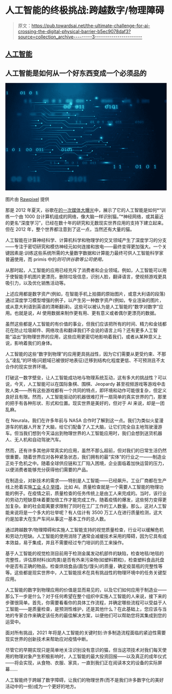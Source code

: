 # 人工智能的终极挑战:跨越数字/物理障碍

> 原文：<https://pub.towardsai.net/the-ultimate-challenge-for-ai-crossing-the-digital-physical-barrier-b5ec9078daf3?source=collection_archive---------3----------------------->

## [人工智能](https://towardsai.net/p/category/artificial-intelligence)

## 人工智能是如何从一个好东西变成一个必须品的

![](img/d0eb50e35a920a96a57d8f3ab379d611.png)

图片由 [Rawpixel](https://www.rawpixel.com/image/1055165/technology-background-illustration) 提供

那是 2012 年夏天，谷歌在[的一次媒体大曝光](https://www.bbc.com/news/technology-18595351)中，展示了它的人工智能是如何*“训练一个由 1000 台计算机组成的网络，像大脑一样识别猫。”*神经网络，或其最近的更名“深度学习”，已经在数十年的研究和无数现实世界应用的支持下建立起来。但在 2012 年，整个世界都注意到了这一点，当然还有大量的猫。

人工智能在计算神经科学、计算机科学和物理学的交叉领域产生了深度学习的分支——专注于密切研究和模仿神经元如何连接和放电——最终变得更加强大。一个关键因素是:训练这些系统所需的大量数字数据和计算能力最终可供人工智能科学家普遍使用，而 primis 中的*则可供谷歌等公司使用。*

从那时起，人工智能的应用已经充斥了消费者和企业领域。例如，人工智能可以用于使智能手机图片更漂亮，删除垃圾信息，识别人脸，翻译语言，使视频游戏更具吸引力，以及优化销售活动等。

上述应用都是数字资产(例如，在智能手机上拍摄的原始图片，或意大利语的段落)通过深度学习模型增强的例子，以产生另一种数字资产(例如，专业渲染的图片，或从意大利语到英语的清晰翻译)。这些可以被认为是人工智能的“数字对数字”应用。也就是说，AI 使用数据来制作更有用、更有意义或者偶尔更漂亮的数据。

虽然这些都是人工智能的有价值的事业，但我们应该把所有的时间、精力和金钱都花在防止垃圾邮件、网络攻击和翻译我们不会说的语言上吗？还有更多人工智能“溢出”到物理世界的应用，这些应用更密切地影响着我们，或者从某种意义上说，影响着我们的身体。

人工智能的这些“数字到物理”的应用更具挑战性，因为它们需要从更受约束、不那么“凌乱”的环境(问题域已被很好地表征)迁移到结构化程度更低、不可预测且不太合作的现实世界环境。

打破这一数字壁垒，让人工智能成功地与物理系统互动，这有多大的挑战性？可以说，今天，人工智能可以在国际象棋、围棋、Jeopardy 甚至视频游戏等游戏中击败人类——所有这些游戏都有一个共同的特点，即环境和动作可能很复杂，但定义良好且有限。然而，人工智能驱动的机器很难打开一扇简单的真实世界的门，那里的把手有各种形状、形式和位置。现实世界是美好的，但对于 AI 来说，却是一团乱麻。

在 Neurala，我们在许多年前与 NASA 合作时了解到这一点。我们为类似火星漫游车的机器人开发了大脑，给它们配备了人工大脑，让它们完全自主地驾驶漫游车。但当我们想到今天溢出到物理世界的人工智能应用时，我们会想到送货机器人、无人机和自动驾驶汽车。

然而，还有许多其他非常真实的应用，虽然不那么超前，但对我们的日常生活仍然很重要。随着世界应对各种紧急状态，我们拥有的最“实体”的行业之一——制造业正处于危机之中。随着全球供应链和工厂陷入困境，企业面临着加快运营的压力，以便消费者能够充分获得他们需要的产品。

在制造业，对新技术的需求——特别是人工智能——已经飙升。工业厂商都在生产线上抢着实施[工业 4.0 举措](https://www.bdo.com/getmedia/05a51282-b62d-41cd-b337-a24c39121d96/ADV_MM-Industry-4-Report_WEB.pdf)，比如 AI。质量检查就是一个需要人工智能的物理功能的例子。在疫情之前，质量检查的任务传统上是由工人来完成的。当时，该行业的劳动力短缺意味着要加倍工作才能完成工作。随着疫情的爆发，这些努力变得更加复杂。新的社会距离要求限制了同时在工厂工作的工人数量。那么，这对人工智能来说将是一个多大的壮举呢？有人估计有 3500 万工人在进行质量检测，这大约是加拿大在生产车间从事这一基本工作的总人数。

通过跨越数字/物理障碍和实施人工智能支持的视觉质量检查，行业可以缓解危机和劳动力短缺。人工智能的使用消除了通常会减缓技术采用的障碍，因为它具有成本效益，易于集成，并且不需要经过专门培训的员工来操作。

基于人工智能的视觉检测目前用于检测金属发动机部件的缺陷，检查地毯/地毯的完整性，评估原材料(如肉类)是否有外来污染物(如塑料颗粒)，检查塑料食品托盘中是否有正确的物品，检查烘焙食品(面包/馒头)的质量，确定疫苗瓶的完整性等等。这些都是现实世界中，人工智能技术在具有挑战性的物理环境中的任务关键型应用。

人工智能的数字到物理应用的价值是显而易见的，以及它们如何应用于制造业——那么下一步是什么？对于任何希望在整个组织中实施人工智能的人来说，接下来的步骤很简单。首先，你需要看看你的具体工作流程，并确定哪些流程可以受益于人工智能——是质量检查，是预测性维护，还是其他什么？在此基础上，您应该与当地的专家合作来确定该任务的最佳解决方案，以便他们可以帮助您将其集成到您的运营中。

面对所有挑战，2021 年将是人工智能的关键时刻:许多制造流程面临的紧迫性需要现实世界的创新技术来帮助应对疫情中断。

尽管它的早期实现只是简单地关注识别没有意识的猫，但当这项技术对我们每天使用的物理对象产生积极影响时，人工智能的最大投资回报——以及真正的成年仪式——将会实现，从食物、衣服、家具，一直到我们正在阅读本文的设备的实际屏幕……

人工智能终于跨越了数字障碍，让我们的物理世界(而不是我们许多数字化的美好活动中的一些)成为一个更好的地方。